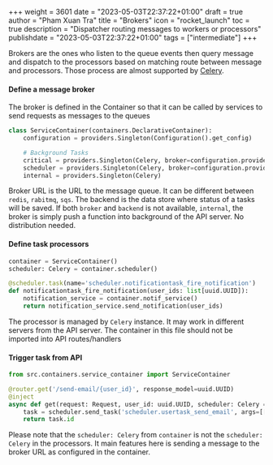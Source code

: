 +++
weight = 3601
date = "2023-05-03T22:37:22+01:00"
draft = true
author = "Pham Xuan Tra"
title = "Brokers"
icon = "rocket_launch"
toc = true
description = "Dispatcher routing messages to workers or processors"
publishdate = "2023-05-03T22:37:22+01:00"
tags = ["intermediate"]
+++

Brokers are the ones who listen to the queue events then query message and dispatch to the processors based on matching route between message and processors. Those process are almost supported by [Celery](https://docs.celeryq.dev/en/main/index.html).

#### Define a message broker

The broker is defined in the Container so that it can be called by services to send requests as messages to the queues
```python
class ServiceContainer(containers.DeclarativeContainer):
    configuration = providers.Singleton(Configuration().get_config)

    # Background Tasks
    critical = providers.Singleton(Celery, broker=configuration.provided.celery.critical.broker_url, backend=configuration.provided.celery.critical.backend_url)
    scheduler = providers.Singleton(Celery, broker=configuration.provided.celery.scheduler.broker_url, backend=configuration.provided.celery.scheduler.backend_url)
    internal = providers.Singleton(Celery)
```
Broker URL is the URL to the message queue. It can be different between `redis`, `rabitmq`, `sqs`. The backend is the data store where status of a tasks will be saved. If both `broker` and `backend` is not available, `internal`, the broker is simply push a function into background of the API server. No distribution needed.

#### Define task processors

```python
container = ServiceContainer()
scheduler: Celery = container.scheduler()

@scheduler.task(name='scheduler.notificationtask_fire_notification')
def notificationtask_fire_notification(user_ids: list[uuid.UUID]):
    notification_service = container.notif_service()
    return notification_service.send_notification(user_ids)
```
The processor is managed by `Celery` instance. It may work in different servers from the API server. The container in this file should not be imported into API routes/handlers

#### Trigger task from API
```python
from src.containers.service_container import ServiceContainer

@router.get('/send-email/{user_id}', response_model=uuid.UUID)
@inject
async def get(request: Request, user_id: uuid.UUID, scheduler: Celery = Depends(Provide[ServiceContainer.scheduler])):
    task = scheduler.send_task('scheduler.usertask_send_email', args=[[user_id]])
    return task.id
```

Please note that the `scheduler: Celery` from `container` is not the `scheduler: Celery` in the processors. It main features here is sending a message to the broker URL as configured in the container.